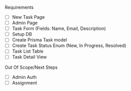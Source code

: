 Requirements
- [ ] New Task Page
- [ ] Admin Page
- [ ] Task Form (Fields: Name, Email, Description)
- [ ] Setup DB
- [ ] Create Prisma Task model
- [ ] Create Task Status Enum (New, In Progress, Resolved)
- [ ] Task List Table
- [ ] Task Detail View

Out Of Scope/Next Steps
- [ ] Admin Auth
- [ ] Assignment